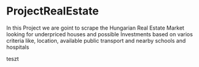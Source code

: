 # ProjectRealEstate
In this Project we are goint to scrape the Hungarian Real Estate Market looking for underpriced houses and possible Investments based on varios criteria like, location, available public transport and nearby schools and hospitals


teszt